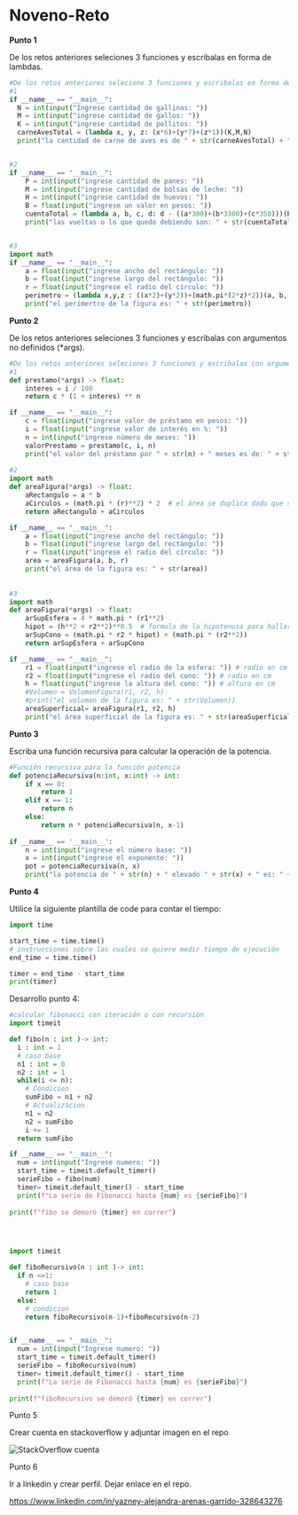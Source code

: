 # Noveno-Reto


**Punto 1**

De los retos anteriores seleciones 3 funciones y escribalas en forma de lambdas.

```python
#De los retos anteriores selecione 3 funciones y escribalas en forma de lambdas.
#1
if __name__ == "__main__":
  N = int(input("Ingrese cantidad de gallinas: "))
  M = int(input("ingrese cantidad de gallos: "))
  K = int(input("ingrese cantidad de pollitos: "))
  carneAvesTotal = (lambda x, y, z: (x*6)+(y*7)+(z*1))(K,M,N)
  print("la cantidad de carne de aves es de " + str(carneAvesTotal) + "Kg")


#2
if __name__ == "__main__":
    P = int(input("ingrese cantidad de panes: "))
    M = int(input("ingrese cantidad de bolsas de leche: "))
    H = int(input("ingrese cantidad de huevos: "))
    B = float(input("ingrese un valor en pesos: "))
    cuentaTotal = (lambda a, b, c, d: d - ((a*300)+(b*3300)+(c*350)))(P, M, H, B)
    print("las vueltas o lo que quedo debiendo son: " + str(cuentaTotal) + " pesos")


#3
import math
if __name__ == "__main__":
    a = float(input("ingrese ancho del rectángulo: "))
    b = float(input("ingrese largo del rectángulo: "))
    r = float(input("ingrese el radio del círculo: ")) 
    perimetro = (lambda x,y,z : ((x*2)+(y*2))+(math.pi*(2*z)*2))(a, b, r)
    print("el perímertro de la figura es: " + str(perimetro))
```

**Punto 2**

De los retos anteriores seleciones 3 funciones y escribalas con argumentos no definidos (*args).

```python
#De los retos anteriores seleciones 3 funciones y escribalas con argumentos no definidos (*args).
#1
def prestamo(*args) -> float:
    interes = i / 100
    return c * (1 + interes) ** n

if __name__ == "__main__":
    c = float(input("ingrese valor de préstamo en pesos: "))
    i = float(input("ingrese valor de interés en %: "))
    n = int(input("ingrese número de meses: "))
    valorPrestamo = prestamo(c, i, n)
    print("el valor del préstamo por " + str(n) + " meses es de: " + str(valorPrestamo))
    
#2
import math
def areaFigura(*args) -> float:
    aRectangulo = a * b
    aCirculos = (math.pi * (r)**2) * 2  # el área se duplica dado que son dos círculos
    return aRectangulo + aCirculos

if __name__ == "__main__":
    a = float(input("ingrese ancho del rectángulo: "))
    b = float(input("ingrese largo del rectángulo: "))
    r = float(input("ingrese el radio del círculo: ")) 
    area = areaFigura(a, b, r)
    print("el área de la figura es: " + str(area))
    
    
#3
import math 
def areaFigura(*args) -> float:
    arSupEsfera = 4 * math.pi * (r1**2)
    hipot = (h**2 + r2**2)**0.5  # formula de la hipotenusa para hallar área superficial
    arSupCono = (math.pi * r2 * hipot) + (math.pi * (r2**2))
    return arSupEsfera + arSupCono 

if __name__ == "__main__":
    r1 = float(input("ingrese el radio de la esfera: ")) # radio en cm
    r2 = float(input("ingrese el radio del cono: ")) # radio en cm
    h = float(input("ingrese la altura del cono: ")) # altura en cm
    #Volumen = VolumenFigura(r1, r2, h)
    #print("el volumen de la figura es: " + str(Volumen))
    areaSuperficial= areaFigura(r1, r2, h)
    print("el área superficial de la figura es: " + str(areaSuperficial))
```

**Punto 3**

Escriba una función recursiva para calcular la operación de la potencia.

```python
#Función recursiva para la función potencia
def potenciaRecursiva(n:int, x:int) -> int:
    if x == 0:
        return 1
    elif x == 1:
        return n
    else:
        return n * potenciaRecursiva(n, x-1)
    
if __name__ == '__main__':
    n = int(input("ingrese el número base: "))
    x = int(input("ingrese el exponente: "))
    pot = potenciaRecursiva(n, x)
    print("la potencia de " + str(n) + " elevado " + str(x) + " es: " + str(pot))
```

**Punto 4**

Utilice la siguiente plantilla de code para contar el tiempo:

```python
import time

start_time = time.time()
# instrucciones sobre las cuales se quiere medir tiempo de ejecución
end_time = time.time()

timer = end_time - start_time
print(timer)
```
Desarrollo punto 4:

```python
#calcular fibonacci con iteración o con recursión
import timeit

def fibo(n : int )-> int:
  i : int = 1
  # caso base
  n1 : int = 0
  n2 : int = 1
  while(i <= n):
    # Condicion
    sumFibo = n1 + n2
    # Actualizacion
    n1 = n2
    n2 = sumFibo
    i += 1
  return sumFibo

if __name__ == "__main__":
  num = int(input("Ingrese numero: "))
  start_time = timeit.default_timer()
  serieFibo = fibo(num)
  timer= timeit.default_timer() - start_time
  print(f"La serie de Fibonacci hasta {num} es {serieFibo}")
  
print(f"fibo se demoró {timer} en correr")




import timeit

def fiboRecursivo(n : int )-> int:
  if n <=1:
    # caso base
    return 1
  else:
    # condicion
    return fiboRecursivo(n-1)+fiboRecursivo(n-2) 


if __name__ == "__main__":
  num = int(input("Ingrese numero: "))
  start_time = timeit.default_timer()
  serieFibo = fiboRecursivo(num)
  timer= timeit.default_timer() - start_time
  print(f"La serie de Fibonacci hasta {num} es {serieFibo}")
  
print(f"fiboRecursivo se demoró {timer} en correr")
```

Punto 5

Crear cuenta en stackoverflow y adjuntar imagen en el repo

![StackOverflow cuenta](https://github.com/alejayz/Noveno-Reto/assets/124609988/b6c66fbe-3c03-4e37-bfd8-c440d090c25e)

Punto 6

Ir a linkedin y crear perfil. Dejar enlace en el repo.

https://www.linkedin.com/in/yazney-alejandra-arenas-garrido-328643276 
